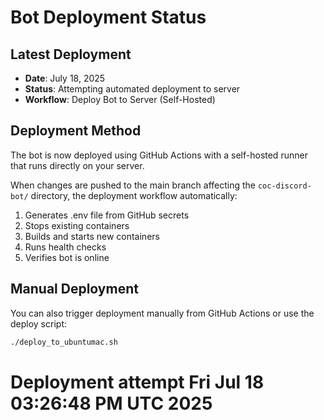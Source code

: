 # Bot Deployment Status

## Latest Deployment
- **Date**: July 18, 2025
- **Status**: Attempting automated deployment to server
- **Workflow**: Deploy Bot to Server (Self-Hosted)

## Deployment Method
The bot is now deployed using GitHub Actions with a self-hosted runner that runs directly on your server.

When changes are pushed to the main branch affecting the `coc-discord-bot/` directory, the deployment workflow automatically:
1. Generates .env file from GitHub secrets
2. Stops existing containers
3. Builds and starts new containers
4. Runs health checks
5. Verifies bot is online

## Manual Deployment
You can also trigger deployment manually from GitHub Actions or use the deploy script:
```bash
./deploy_to_ubuntumac.sh
```
# Deployment attempt Fri Jul 18 03:26:48 PM UTC 2025
